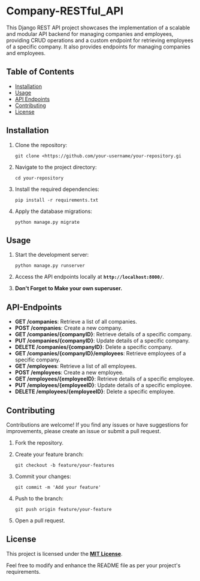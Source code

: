 # Company-RESTful_API
This Django REST API project showcases the implementation of a scalable and modular API backend for managing companies and employees, providing CRUD operations and a custom endpoint for retrieving employees of a specific company. It also provides endpoints for managing companies and employees.

## Table of Contents

- [Installation](#Installation)
- [Usage](#Usage)
- [API Endpoints](#API-Endpoints)
- [Contributing](#Contributing)
- [License](#License)

## Installation

1. Clone the repository:
    
    ```
    git clone <https://github.com/your-username/your-repository.gi
    ```
    
2. Navigate to the project directory:
    
    ```
    cd your-repository
    ```
    
3. Install the required dependencies:
    
    ```
    pip install -r requirements.txt
    ```
    
4. Apply the database migrations:
    
    ```
    python manage.py migrate
    ```
    

## **Usage**

1. Start the development server:
    
    ```
    python manage.py runserver
    ```
    
2. Access the API endpoints locally at **`http://localhost:8000/`**.
3.  **Don't Forget to Make your own superuser.** 

## **API-Endpoints**

- **GET /companies**: Retrieve a list of all companies.
- **POST /companies**: Create a new company.
- **GET /companies/{companyID}**: Retrieve details of a specific company.
- **PUT /companies/{companyID}**: Update details of a specific company.
- **DELETE /companies/{companyID}**: Delete a specific company.
- **GET /companies/{companyID}/employees**: Retrieve employees of a specific company.
- **GET /employees**: Retrieve a list of all employees.
- **POST /employees**: Create a new employee.
- **GET /employees/{employeeID}**: Retrieve details of a specific employee.
- **PUT /employees/{employeeID}**: Update details of a specific employee.
- **DELETE /employees/{employeeID}**: Delete a specific employee.

## **Contributing**

Contributions are welcome! If you find any issues or have suggestions for improvements, please create an issue or submit a pull request.

1. Fork the repository.
2. Create your feature branch:
    
    ```
    git checkout -b feature/your-features
    ```
    
3. Commit your changes:
    
    ```
    git commit -m 'Add your feature'
    
    ```
    
4. Push to the branch:
    
    ```
    git push origin feature/your-feature
    ```
    
5. Open a pull request.

## **License**

This project is licensed under the **[MIT License]((https://github.com/git/git-scm.com/blob/main/MIT-LICENSE.txt))**.

Feel free to modify and enhance the README file as per your project's requirements.
